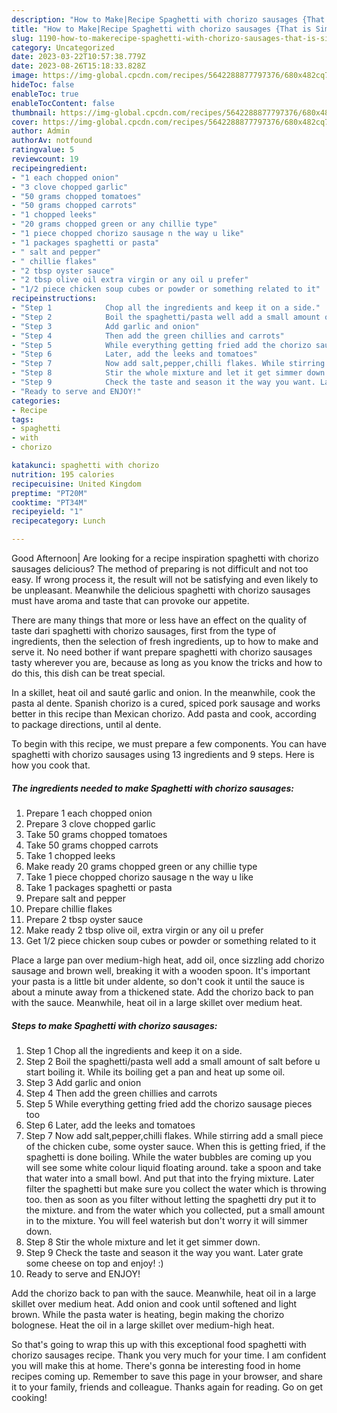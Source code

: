 ```yaml
---
description: "How to Make|Recipe Spaghetti with chorizo sausages {That is Simple"
title: "How to Make|Recipe Spaghetti with chorizo sausages {That is Simple"
slug: 1190-how-to-makerecipe-spaghetti-with-chorizo-sausages-that-is-simple
category: Uncategorized
date: 2023-03-22T10:57:38.779Z
date: 2023-08-26T15:18:33.828Z
image: https://img-global.cpcdn.com/recipes/5642288877797376/680x482cq70/spaghetti-with-chorizo-sausages-recipe-main-photo.jpg
hideToc: false
enableToc: true
enableTocContent: false
thumbnail: https://img-global.cpcdn.com/recipes/5642288877797376/680x482cq70/spaghetti-with-chorizo-sausages-recipe-main-photo.jpg
cover: https://img-global.cpcdn.com/recipes/5642288877797376/680x482cq70/spaghetti-with-chorizo-sausages-recipe-main-photo.jpg
author: Admin
authorAv: notfound
ratingvalue: 5
reviewcount: 19
recipeingredient:
- "1 each chopped onion"
- "3 clove chopped garlic"
- "50 grams chopped tomatoes"
- "50 grams chopped carrots"
- "1 chopped leeks"
- "20 grams chopped green or any chillie type"
- "1 piece chopped chorizo sausage n the way u like"
- "1 packages spaghetti or pasta"
- " salt and pepper"
- " chillie flakes"
- "2 tbsp oyster sauce"
- "2 tbsp olive oil extra virgin or any oil u prefer"
- "1/2 piece chicken soup cubes or powder or something related to it"
recipeinstructions:
- "Step 1            Chop all the ingredients and keep it on a side."
- "Step 2            Boil the spaghetti/pasta well add a small amount of salt before u start boiling it. While its boiling get a pan and heat up some oil."
- "Step 3            Add garlic and onion"
- "Step 4            Then add the green chillies and carrots"
- "Step 5            While everything getting fried add the chorizo sausage pieces too"
- "Step 6            Later, add the leeks and tomatoes"
- "Step 7            Now add salt,pepper,chilli flakes. While stirring add a small piece of the chicken cube, some oyster sauce. When this is getting fried, if the spaghetti is done boiling. While the water bubbles are coming up you will see some white colour liquid floating around. take a spoon and take that water into a small bowl. And put that into the frying mixture. Later filter the spaghetti but make sure you collect the water which is throwing too. then as soon as you filter without letting the spaghetti dry put it to the mixture. and from the water which you collected, put a small amount in to the mixture. You will feel waterish but don&#39;t worry it will simmer down."
- "Step 8            Stir the whole mixture and let it get simmer down."
- "Step 9            Check the taste and season it the way you want. Later grate some cheese on top and enjoy! :)"
- "Ready to serve and ENJOY!"
categories:
- Recipe
tags:
- spaghetti
- with
- chorizo

katakunci: spaghetti with chorizo 
nutrition: 195 calories
recipecuisine: United Kingdom
preptime: "PT20M"
cooktime: "PT34M"
recipeyield: "1"
recipecategory: Lunch

---
```



Good Afternoon| Are looking for a recipe inspiration spaghetti with chorizo sausages delicious? The method of preparing is not difficult and not too easy. If wrong process it, the result will not be satisfying and even likely to be unpleasant. Meanwhile the delicious spaghetti with chorizo sausages must have aroma and taste that can provoke our appetite.






There are many things that more or less have an effect on the quality of taste dari spaghetti with chorizo sausages, first from the type of ingredients, then the selection of fresh ingredients, up to how to make and serve it. No need bother if want prepare spaghetti with chorizo sausages tasty wherever you are, because as long as you know the tricks and how to do this, this dish can be treat special.


In a skillet, heat oil and sauté garlic and onion. In the meanwhile, cook the pasta al dente. Spanish chorizo is a cured, spiced pork sausage and works better in this recipe than Mexican chorizo. Add pasta and cook, according to package directions, until al dente.


To begin with this recipe, we must prepare a few components. You can have spaghetti with chorizo sausages using 13 ingredients and 9 steps. Here is how you cook that.

<!--inarticleads1-->

##### The ingredients needed to make Spaghetti with chorizo sausages:

1. Prepare 1 each chopped onion
1. Prepare 3 clove chopped garlic
1. Take 50 grams chopped tomatoes
1. Take 50 grams chopped carrots
1. Take 1 chopped leeks
1. Make ready 20 grams chopped green or any chillie type
1. Take 1 piece chopped chorizo sausage n the way u like
1. Take 1 packages spaghetti or pasta
1. Prepare  salt and pepper
1. Prepare  chillie flakes
1. Prepare 2 tbsp oyster sauce
1. Make ready 2 tbsp olive oil, extra virgin or any oil u prefer
1. Get 1/2 piece chicken soup cubes or powder or something related to it


Place a large pan over medium-high heat, add oil, once sizzling add chorizo sausage and brown well, breaking it with a wooden spoon. It&#39;s important your pasta is a little bit under aldente, so don&#39;t cook it until the sauce is about a minute away from a thickened state. Add the chorizo back to pan with the sauce. Meanwhile, heat oil in a large skillet over medium heat. 

<!--inarticleads2-->

##### Steps to make Spaghetti with chorizo sausages:

1. Step 1            Chop all the ingredients and keep it on a side.
1. Step 2            Boil the spaghetti/pasta well add a small amount of salt before u start boiling it. While its boiling get a pan and heat up some oil.
1. Step 3            Add garlic and onion
1. Step 4            Then add the green chillies and carrots
1. Step 5            While everything getting fried add the chorizo sausage pieces too
1. Step 6            Later, add the leeks and tomatoes
1. Step 7            Now add salt,pepper,chilli flakes. While stirring add a small piece of the chicken cube, some oyster sauce. When this is getting fried, if the spaghetti is done boiling. While the water bubbles are coming up you will see some white colour liquid floating around. take a spoon and take that water into a small bowl. And put that into the frying mixture. Later filter the spaghetti but make sure you collect the water which is throwing too. then as soon as you filter without letting the spaghetti dry put it to the mixture. and from the water which you collected, put a small amount in to the mixture. You will feel waterish but don&#39;t worry it will simmer down.
1. Step 8            Stir the whole mixture and let it get simmer down.
1. Step 9            Check the taste and season it the way you want. Later grate some cheese on top and enjoy! :)
1. Ready to serve and ENJOY!

Add the chorizo back to pan with the sauce. Meanwhile, heat oil in a large skillet over medium heat. Add onion and cook until softened and light brown. While the pasta water is heating, begin making the chorizo bolognese. Heat the oil in a large skillet over medium-high heat. 

So that's going to wrap this up with this exceptional food spaghetti with chorizo sausages recipe. Thank you very much for your time. I am confident you will make this at home. There's gonna be interesting food in home recipes coming up. Remember to save this page in your browser, and share it to your family, friends and colleague. Thanks again for reading. Go on get cooking!
